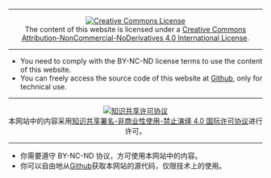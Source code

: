 ----

<center><a rel="license" href="http://creativecommons.org/licenses/by-nc-nd/4.0/"><img alt="Creative Commons License" style="border-width:0" src="https://i.creativecommons.org/l/by-nc-nd/4.0/88x31.png" /></a><br />The content of this website is licensed under a <a rel="license" href="http://creativecommons.org/licenses/by-nc-nd/4.0/">Creative Commons Attribution-NonCommercial-NoDerivatives 4.0 International License</a>.</center>

----

- You need to comply with the BY-NC-ND license terms to use the content of this website.
- You can freely access the source code of this website at [Github](https://github.com/zawnpn/ZHANGWP/), only for technical use.

----

<center><a rel="license" href="http://creativecommons.org/licenses/by-nc-nd/4.0/"><img alt="知识共享许可协议" style="border-width:0" src="https://i.creativecommons.org/l/by-nc-nd/4.0/88x31.png" /></a><br />本网站中的内容采用<a rel="license" href="http://creativecommons.org/licenses/by-nc-nd/4.0/">知识共享署名-非商业性使用-禁止演绎 4.0 国际许可协议</a>进行许可。</center>

----

- 你需要遵守 BY-NC-ND 协议，方可使用本网站中的内容。
- 你可以自由地从[Github](https://github.com/zawnpn/ZHANGWP/)获取本网站的源代码，仅限技术上的使用。